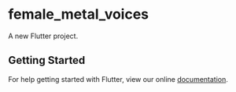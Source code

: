 # female_metal_voices

A new Flutter project.

## Getting Started

For help getting started with Flutter, view our online
[documentation](https://flutter.io/).
